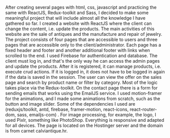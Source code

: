 After creating several pages with html, css, javascript and practicing the same with ReactJS, Redux-toolkit and Sass, I decided to make some meaningful project that will include almost all the knowledge I have gathered so far. 
I created a website with ReactJS where the client can change the content, i.e. update the products. 
The main activities of this website are the sale of antiques and the manufacture and repair of jewelry. 
The project consists of four pages that are accessible to users and three pages that are accessible only to the client/administrator. 
Each page has a fixed header and footer and another additional footer with links when scrolled to the end. 
I used Firebase for authentication and database. 
The client must log in, and that's the only way he can access the admin pages and update the products. 
After it is registered, it can manage products, i.e. execute crud actions. 
If it is logged in, it does not have to be logged in again if the data is saved in the session. 
The user can view the offer on the sales page and search by product name or filter by category. 
Most of the logic takes place via the Redux-toolkit. 
On the contact page there is a form for sending emails that works using the EmailJS service. 
I used motion-framer for the animations, and I made some animations from scratch, such as the button and image slider. 
Some of the dependencies I used are (reduxjs/toolkit, antd, firebase, framer-motion, react-icons, react-router-dom, sass, emailjs-com) . 
For image processing, for example, the logo, I used Pixlr, something like PhotoShop.
Everything is responsive and adapted for all devices. 
The page is located on the Hostinger server and the domain is from carnet calviantique.hr.